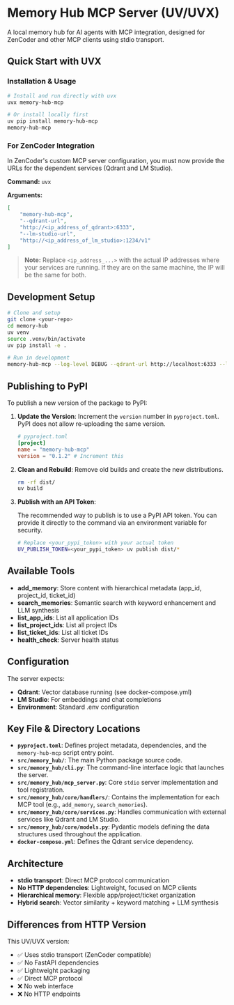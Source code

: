 # Memory Hub MCP Server (UV/UVX)

A local memory hub for AI agents with MCP integration, designed for ZenCoder and other MCP clients using stdio transport.

## Quick Start with UVX

### Installation & Usage

```bash
# Install and run directly with uvx
uvx memory-hub-mcp

# Or install locally first
uv pip install memory-hub-mcp
memory-hub-mcp
```

### For ZenCoder Integration

In ZenCoder's custom MCP server configuration, you must now provide the URLs for the dependent services (Qdrant and LM Studio).

**Command:** `uvx`

**Arguments:** 
```json
[
    "memory-hub-mcp",
    "--qdrant-url",
    "http://<ip_address_of_qdrant>:6333",
    "--lm-studio-url",
    "http://<ip_address_of_lm_studio>:1234/v1"
]
```
> **Note:** Replace `<ip_address_...>` with the actual IP addresses where your services are running. If they are on the same machine, the IP will be the same for both.

## Development Setup

```bash
# Clone and setup
git clone <your-repo>
cd memory-hub
uv venv
source .venv/bin/activate
uv pip install -e .

# Run in development
memory-hub-mcp --log-level DEBUG --qdrant-url http://localhost:6333 --lm-studio-url http://localhost:1234/v1
```

## Publishing to PyPI

To publish a new version of the package to PyPI:

1.  **Update the Version**: Increment the `version` number in `pyproject.toml`. PyPI does not allow re-uploading the same version.
    
    ```toml
    # pyproject.toml
    [project]
    name = "memory-hub-mcp"
    version = "0.1.2" # Increment this
    ```

2.  **Clean and Rebuild**: Remove old builds and create the new distributions.
    
    ```bash
    rm -rf dist/
    uv build
    ```

3.  **Publish with an API Token**:
    
    The recommended way to publish is to use a PyPI API token. You can provide it directly to the command via an environment variable for security.
    
    ```bash
    # Replace <your_pypi_token> with your actual token
    UV_PUBLISH_TOKEN=<your_pypi_token> uv publish dist/*
    ```

## Available Tools

- **add_memory**: Store content with hierarchical metadata (app_id, project_id, ticket_id)
- **search_memories**: Semantic search with keyword enhancement and LLM synthesis
- **list_app_ids**: List all application IDs
- **list_project_ids**: List all project IDs  
- **list_ticket_ids**: List all ticket IDs
- **health_check**: Server health status

## Configuration

The server expects:
- **Qdrant**: Vector database running (see docker-compose.yml)
- **LM Studio**: For embeddings and chat completions
- **Environment**: Standard .env configuration

## Key File & Directory Locations

- **`pyproject.toml`**: Defines project metadata, dependencies, and the `memory-hub-mcp` script entry point.
- **`src/memory_hub/`**: The main Python package source code.
- **`src/memory_hub/cli.py`**: The command-line interface logic that launches the server.
- **`src/memory_hub/mcp_server.py`**: Core `stdio` server implementation and tool registration.
- **`src/memory_hub/core/handlers/`**: Contains the implementation for each MCP tool (e.g., `add_memory`, `search_memories`).
- **`src/memory_hub/core/services.py`**: Handles communication with external services like Qdrant and LM Studio.
- **`src/memory_hub/core/models.py`**: Pydantic models defining the data structures used throughout the application.
- **`docker-compose.yml`**: Defines the Qdrant service dependency.

## Architecture

- **stdio transport**: Direct MCP protocol communication
- **No HTTP dependencies**: Lightweight, focused on MCP clients
- **Hierarchical memory**: Flexible app/project/ticket organization
- **Hybrid search**: Vector similarity + keyword matching + LLM synthesis

## Differences from HTTP Version

This UV/UVX version:
- ✅ Uses stdio transport (ZenCoder compatible)
- ✅ No FastAPI dependencies
- ✅ Lightweight packaging
- ✅ Direct MCP protocol
- ❌ No web interface
- ❌ No HTTP endpoints 